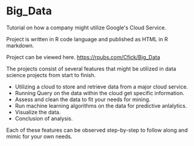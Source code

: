 # Big_Data
Tutorial on how a company might utilize Google's Cloud Service.

Project is written in R code language and published as HTML in R markdown.

Project can be viewed here.
https://rpubs.com/Cfick/Big_Data

The projects consist of several features that might be utilized in data science projects from start to finish.
  - Utilizing a cloud to store and retrieve data from a major cloud service.
  - Running Query on the data within the cloud get specific information.
  - Assess and clean the data to fit your needs for mining.
  - Run machine learning algorithms on the data for predictive anlalytics.
  - Visualize the data.
  - Conclusion of analysis.


Each of these features can be observed step-by-step to follow along and mimic for your own needs.







